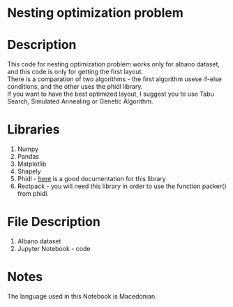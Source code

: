 # Nesting optimization problem

# Description
This code for nesting optimization problem works only for albano dataset, and this code is only for getting the first layout. <br/>
There is a comparation of two algorithms - the first algorithm usese if-else conditions, and the other uses the phidl library.<br/>
If you want to have the best optimized layout, I suggest you to use Tabu Search, Simulated Annealing or Genetic Algorithm.<br/>

# Libraries
1. Numpy<br/>
2. Pandas<br/>
3. Matplotlib<br/>
4. Shapely<br/>
5. Phidl - [here](https://github.com/amccaugh/phidl) is a  good documentation for this library <br/>
6. Rectpack - you will need this library in order to use the function packer() from phidl. <br/>

# File Description
1. Albano dataset<br/>
2. Jupyter Notebook - code<br/>

# Notes
The language used in this Notebook is Macedonian.
